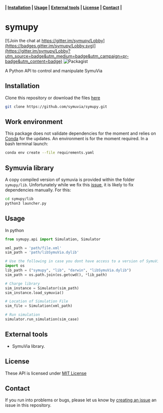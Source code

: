 **| [Installation](#installation) | [Usage](#usage) |  [External tools](#external-tools) | [License](#license) | [Contact](#contact) |**

 # symupy

[![Join the chat at https://gitter.im/symupy/Lobby](https://badges.gitter.im/symupy/Lobby.svg)](https://gitter.im/symupy/Lobby?utm_source=badge&utm_medium=badge&utm_campaign=pr-badge&utm_content=badge) ![Packagist](https://img.shields.io/packagist/l/doctrine/orm.svg)

A Python API to control and manipulate SymuVia

## Installation

Clone this repository or download the files [here](https://github.com/symuvia/symupy/archive/master.zip)

```sh 
git clone https://github.com/symuvia/symupy.git
```

## Work environment 

This package does not validate dependencies for the moment and relies on [Conda](https://www.anaconda.com/distribution/) for the updates. An environment is for the moment required. In a bash terminal launch:

```sh
conda env create --file requirements.yaml
```

## Symuvia library 

A copy compiled version of symuvia is provided within the folder `symupy/lib`. Unfortunately while we fix this [issue](https://github.com/symuvia/symupy/issues/7), it is likely to fix dependencies manually. For this: 

```sh 
cd symupy/lib
python3 launcher.py
```

## Usage 

In python 

```python 
from symupy.api import Simulation, Simulator

xml_path = 'path/file.xml'
sim_path = 'path/libSymuVia.dylib'

# Use the following in case you dont have access to a version of SymuVia 
import os
lib_path = ("symupy", "lib", "darwin", "libSymuVia.dylib")
sim_path = os.path.join(os.getcwd(), *lib_path)

# Charge library
sim_instance = Simulator(sim_path)
sim_instance.load_symuvia()

# Location of Simulation File
sim_file = Simulation(xml_path)

# Run simulation 
simulator.run_simulation(sim_case)

```
## External tools

- SymuVia library.

## License

These API is licensed under [MIT License](https://github.com/symuvia/symupy/blob/master/LICENSE)

## Contact 

If you run into problems or bugs, please let us know by [creating an issue](https://github.com/research-licit/Hierarchical-Platooning/issues/new) an issue in this repository.